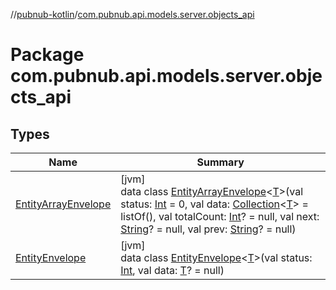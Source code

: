 //[pubnub-kotlin](../../index.md)/[com.pubnub.api.models.server.objects_api](index.md)

# Package com.pubnub.api.models.server.objects_api

## Types

| Name | Summary |
|---|---|
| [EntityArrayEnvelope](-entity-array-envelope/index.md) | [jvm]<br>data class [EntityArrayEnvelope](-entity-array-envelope/index.md)&lt;[T](-entity-array-envelope/index.md)&gt;(val status: [Int](https://kotlinlang.org/api/latest/jvm/stdlib/kotlin/-int/index.html) = 0, val data: [Collection](https://kotlinlang.org/api/latest/jvm/stdlib/kotlin.collections/-collection/index.html)&lt;[T](-entity-array-envelope/index.md)&gt; = listOf(), val totalCount: [Int](https://kotlinlang.org/api/latest/jvm/stdlib/kotlin/-int/index.html)? = null, val next: [String](https://kotlinlang.org/api/latest/jvm/stdlib/kotlin/-string/index.html)? = null, val prev: [String](https://kotlinlang.org/api/latest/jvm/stdlib/kotlin/-string/index.html)? = null) |
| [EntityEnvelope](-entity-envelope/index.md) | [jvm]<br>data class [EntityEnvelope](-entity-envelope/index.md)&lt;[T](-entity-envelope/index.md)&gt;(val status: [Int](https://kotlinlang.org/api/latest/jvm/stdlib/kotlin/-int/index.html), val data: [T](-entity-envelope/index.md)? = null) |
